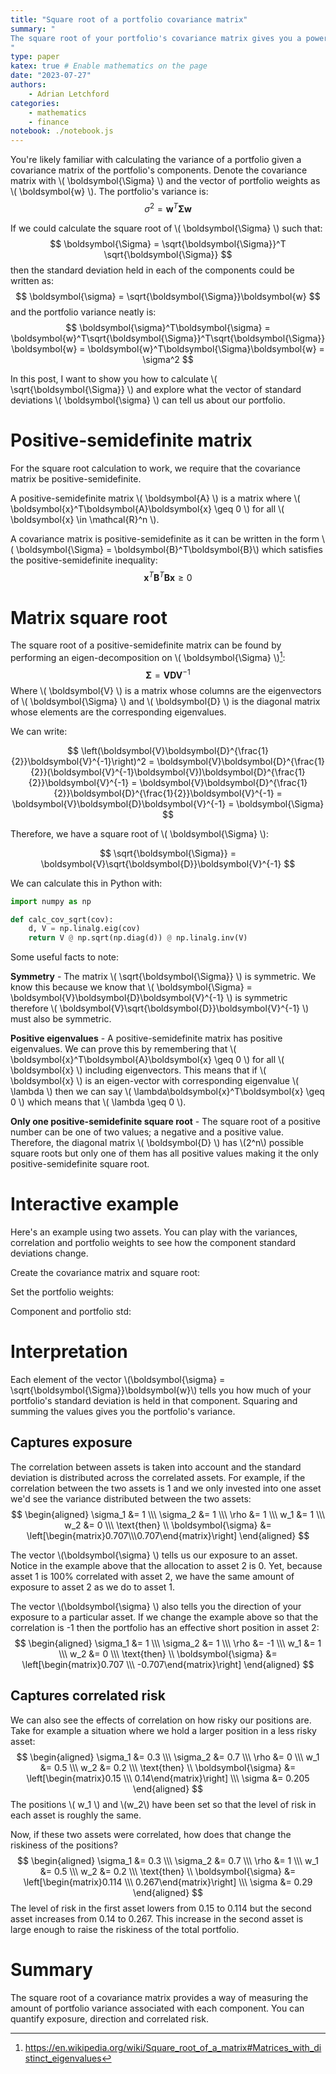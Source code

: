 ```yaml
---
title: "Square root of a portfolio covariance matrix"
summary: "
The square root of your portfolio's covariance matrix gives you a powerful way of understanding where your portfolio variance is coming from. Here I show how to calculate the square root and provide an interactive example to explore how it works.
"
type: paper
katex: true # Enable mathematics on the page
date: "2023-07-27"
authors:
    - Adrian Letchford
categories:
    - mathematics
    - finance
notebook: ./notebook.js
---
```


You're likely familiar with calculating the variance of a portfolio given a covariance matrix of the portfolio's components. Denote the covariance matrix with \\( \boldsymbol{\Sigma} \\) and the vector of portfolio weights as \\( \boldsymbol{w} \\). The portfolio's variance is:
$$
\sigma^2 = \boldsymbol{w}^T\boldsymbol{\Sigma}\boldsymbol{w}
$$

If we could calculate the square root of \\( \boldsymbol{\Sigma} \\) such that:
$$
\boldsymbol{\Sigma} = \sqrt{\boldsymbol{\Sigma}}^T \sqrt{\boldsymbol{\Sigma}}
$$
then the standard deviation held in each of the components could be written as:
$$
\boldsymbol{\sigma} = \sqrt{\boldsymbol{\Sigma}}\boldsymbol{w}
$$
and the portfolio variance neatly is:
$$
\boldsymbol{\sigma}^T\boldsymbol{\sigma}
= \boldsymbol{w}^T\sqrt{\boldsymbol{\Sigma}}^T\sqrt{\boldsymbol{\Sigma}}\boldsymbol{w}
= \boldsymbol{w}^T\boldsymbol{\Sigma}\boldsymbol{w}
= \sigma^2
$$

In this post, I want to show you how to calculate \\( \sqrt{\boldsymbol{\Sigma}} \\) and explore what the vector of standard deviations \\( \boldsymbol{\sigma} \\) can tell us about our portfolio.

# Positive-semidefinite matrix

For the square root calculation to work, we require that the covariance matrix be positive-semidefinite.

A positive-semidefinite matrix \\( \boldsymbol{A} \\) is a matrix where \\( \boldsymbol{x}^T\boldsymbol{A}\boldsymbol{x} \geq 0 \\) for all \\( \boldsymbol{x} \in \mathcal{R}^n \\).

A covariance matrix is positive-semidefinite as it can be written in the form \\( \boldsymbol{\Sigma} = \boldsymbol{B}^T\boldsymbol{B}\\) which satisfies the positive-semidefinite inequality:
$$
\boldsymbol{x}^T\boldsymbol{B}^T\boldsymbol{B}\boldsymbol{x} \geq 0
$$

# Matrix square root

The square root of a positive-semidefinite matrix can be found by performing an eigen-decomposition on \\( \boldsymbol{\Sigma} \\)[^1]:
$$
\boldsymbol{\Sigma} = \boldsymbol{V}\boldsymbol{D}\boldsymbol{V}^{-1}
$$
Where \\( \boldsymbol{V} \\) is a matrix whose columns are the eigenvectors of \\( \boldsymbol{\Sigma} \\) and \\( \boldsymbol{D} \\) is the diagonal matrix whose elements are the corresponding eigenvalues.

We can write:

$$
\left(\boldsymbol{V}\boldsymbol{D}^{\frac{1}{2}}\boldsymbol{V}^{-1}\right)^2
= \boldsymbol{V}\boldsymbol{D}^{\frac{1}{2}}(\boldsymbol{V}^{-1}\boldsymbol{V})\boldsymbol{D}^{\frac{1}{2}}\boldsymbol{V}^{-1}
= \boldsymbol{V}\boldsymbol{D}^{\frac{1}{2}}\boldsymbol{D}^{\frac{1}{2}}\boldsymbol{V}^{-1}
= \boldsymbol{V}\boldsymbol{D}\boldsymbol{V}^{-1}
= \boldsymbol{\Sigma}
$$

Therefore, we have a square root of \\( \boldsymbol{\Sigma} \\):

$$
\sqrt{\boldsymbol{\Sigma}} = \boldsymbol{V}\sqrt{\boldsymbol{D}}\boldsymbol{V}^{-1}
$$

We can calculate this in Python with:

```python
import numpy as np

def calc_cov_sqrt(cov):
    d, V = np.linalg.eig(cov)
    return V @ np.sqrt(np.diag(d)) @ np.linalg.inv(V)
```

Some useful facts to note:

**Symmetry** - The matrix \\( \sqrt{\boldsymbol{\Sigma}} \\) is symmetric. We know this because we know that \\( \boldsymbol{\Sigma} = \boldsymbol{V}\boldsymbol{D}\boldsymbol{V}^{-1} \\) is symmetric therefore \\( \boldsymbol{V}\sqrt{\boldsymbol{D}}\boldsymbol{V}^{-1} \\) must also be symmetric.

**Positive eigenvalues** - A positive-semidefinite matrix has positive eigenvalues. We can prove this by remembering that \\( \boldsymbol{x}^T\boldsymbol{A}\boldsymbol{x} \geq 0 \\) for all \\( \boldsymbol{x} \\) including eigenvectors. This means that if \\( \boldsymbol{x} \\) is an eigen-vector with corresponding eigenvalue \\( \lambda \\) then we can say \\( \lambda\boldsymbol{x}^T\boldsymbol{x} \geq 0 \\) which means that \\( \lambda \geq 0 \\).

**Only one positive-semidefinite square root** - The square root of a positive number can be one of two values; a negative and a positive value. Therefore, the diagonal matrix \\( \boldsymbol{D} \\) has \\(2^n\\) possible square roots but only one of them has all positive values making it the only positive-semidefinite square root.

<feature>

# Interactive example

Here's an example using two assets. You can play with the variances, correlation and portfolio weights to see how the component standard deviations change.

Create the covariance matrix and square root:

<p>
    <div class="row align-items-center">
        <div class="col-12 col-md-6">
            <cell id="cov_matrix"></cell>
        </div>
        <div class="col-12 col-md-6">
            <cell id="viewof_std1"></cell>
            <cell id="viewof_std2"></cell>
            <cell id="viewof_rho"></cell>
        </div>
    </div>
</p>

Set the portfolio weights:

<p>
    <div class="row align-items-center">
        <div class="col-12 col-md-6">
            <cell id="w_vector"></cell>
        </div>
        <div class="col-12 col-md-6">
            <cell id="viewof_w1"></cell>
            <cell id="viewof_w2"></cell>
        </div>
    </div>
</p>

Component and portfolio std:

<div class="row">
    <div class="col-12 col-md-6">
        <cell id="component_std"></cell>
    </div>
</div>

</feature>

# Interpretation

Each element of the vector \\(\boldsymbol{\sigma} = \sqrt{\boldsymbol{\Sigma}}\boldsymbol{w}\\) tells you how much of your portfolio's standard deviation is held in that component. Squaring and summing the values gives you the portfolio's variance.

## Captures exposure

The correlation between assets is taken into account and the standard deviation is distributed across the correlated assets. For example, if the correlation between the two assets is 1 and we only invested into one asset we'd see the variance distributed between the two assets:
$$
\begin{aligned}
\sigma_1 &= 1 \\\
\sigma_2 &= 1 \\\
\rho &= 1 \\\
w_1 &= 1 \\\
w_2 &= 0 \\\
\text{then} \\ \boldsymbol{\sigma} &= \left[\begin{matrix}0.707\\\0.707\end{matrix}\right]
\end{aligned}
$$

The vector \\(\boldsymbol{\sigma} \\) tells us our exposure to an asset. Notice in the example above that the allocation to asset 2 is 0. Yet, because asset 1 is 100% correlated with asset 2, we have the same amount of exposure to asset 2 as we do to asset 1.

The vector \\(\boldsymbol{\sigma} \\) also tells you the direction of your exposure to a particular asset. If we change the example above so that the correlation is -1 then the portfolio has an effective short position in asset 2:
$$
\begin{aligned}
\sigma_1 &= 1 \\\
\sigma_2 &= 1 \\\
\rho &= -1 \\\
w_1 &= 1 \\\
w_2 &= 0 \\\
\text{then} \\ \boldsymbol{\sigma} &= \left[\begin{matrix}0.707 \\\ -0.707\end{matrix}\right]
\end{aligned}
$$

## Captures correlated risk

We can also see the effects of correlation on how risky our positions are. Take for example a situation where we hold a larger position in a less risky asset:
$$
\begin{aligned}
\sigma_1 &= 0.3 \\\
\sigma_2 &= 0.7 \\\
\rho &= 0 \\\
w_1 &= 0.5 \\\
w_2 &= 0.2 \\\
\text{then} \\ \boldsymbol{\sigma} &= \left[\begin{matrix}0.15 \\\ 0.14\end{matrix}\right] \\\
\sigma &= 0.205
\end{aligned}
$$
The positions \\( w_1 \\) and \\(w_2\\) have been set so that the level of risk in each asset is roughly the same.

Now, if these two assets were correlated, how does that change the riskiness of the positions?
$$
\begin{aligned}
\sigma_1 &= 0.3 \\\
\sigma_2 &= 0.7 \\\
\rho &= 1 \\\
w_1 &= 0.5 \\\
w_2 &= 0.2 \\\
\text{then} \\ \boldsymbol{\sigma} &= \left[\begin{matrix}0.114 \\\ 0.267\end{matrix}\right] \\\
\sigma &= 0.29
\end{aligned}
$$
The level of risk in the first asset lowers from 0.15 to 0.114 but the second asset increases from 0.14 to 0.267. This increase in the second asset is large enough to raise the riskiness of the total portfolio.

# Summary

The square root of a covariance matrix provides a way of measuring the amount of portfolio variance associated with each component. You can quantify exposure, direction and correlated risk.

[^1]: https://en.wikipedia.org/wiki/Square_root_of_a_matrix#Matrices_with_distinct_eigenvalues
